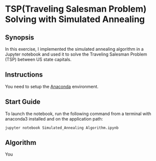 # TSP(Traveling Salesman Problem) Solving with Simulated Annealing 

## Synopsis

In this exercise, I implemented the simulated annealing algorithm in a Jupyter notebook and used it to solve the Traveling Salesman Problem (TSP) between US state capitals. 

## Instructions

You need to setup the [Anaconda](https://www.continuum.io/downloads) environment.

## Start Guide

To launch the notebook, run the following command from a terminal with anaconda3 installed and on the application path:

    jupyter notebook Simulated_Annealing Algorithm.ipynb 

## Algorithm

You





